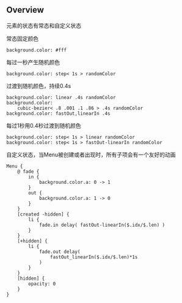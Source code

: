 ## 	Overview

元素的状态有常态和自定义状态

常态固定颜色

```
background.color: #fff
```

每过一秒产生随机颜色

```
background.color: step< 1s > randomColor
```

过渡到随机颜色，持续0.4s

```
background.color: linear .4s randomColor
background.color:
	cubic-bezier< .8 .001 .1 .86 > .4s randomColor
background.color: fastOut,linearIn .4s
```

每过1秒用0.4秒过渡到随机颜色

```
background.color: step< 1s > linear randomColor
background.color: step< 1s > fastOut-linearIn randomColor
```

自定义状态，当Menu被创建或者出现时，所有子项会有一个友好的动画

```
Menu {
	@ fade {
        in {
            background.color.a: 0 -> 1
        }
        out {
            background.color.a: 1 -> 0
        }
	}
    [created -hidden] {
    	li {
    		fade.in delay( fastOut-linearIn($.idx/$.len) )
    	}
    }
    [+hidden] {
    	li {
    		fade.out delay(
    			fastOut_linearIn($.idx/$.len)*1s
    		)
    	}
    }
    [hidden] {
    	opacity: 0
    }
}
```

